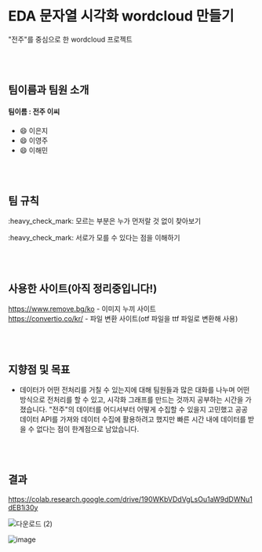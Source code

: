# EDA 문자열 시각화 wordcloud 만들기
"전주"를 중심으로 한 wordcloud 프로젝트

<br></br>

## 팀이름과 팀원 소개
#### 팀이름 : 전주 이씨
- :smile: 이은지
- :smile: 이영주
- :smile: 이해민

<br></br>


## 팀 규칙
<div>
<P>:heavy_check_mark: 모르는 부분은 누가 먼저랄 것 없이 찾아보기
<P>:heavy_check_mark: 서로가 모를 수 있다는 점을 이해하기 

<br></br>


## 사용한 사이트(아직 정리중입니다!)
https://www.remove.bg/ko - 이미지 누끼 사이트
  </br>
https://convertio.co/kr/ - 파일 변환 사이트(otf 파일을 ttf 파일로 변환해 사용)


<br></br>


## 지향점 및 목표
- 데이터가 어떤 전처리를 거칠 수 있는지에 대해 팀원들과 많은 대화를 나누며 어떤 방식으로 전처리를 할 수 있고, 시각화 그래프를 만드는 것까지 공부하는 시간을 가졌습니다. "전주"의 데이터를 어디서부터 어떻게 수집할 수 있을지 고민했고 공공 데이터 API를 가져와 데이터 수집에 활용하려고 했지만 빠른 시간 내에 데이터를 받을 수 없다는 점이 한계점으로 남았습니다. 


<br></br>


## 결과
https://colab.research.google.com/drive/190WKbVDdVgLsOu1aW9dDWNu1dEB1i30y


![다운로드 (2)](https://user-images.githubusercontent.com/106312483/200495626-658b8ee2-5927-481d-8689-d8176cff7393.png)

![image](https://user-images.githubusercontent.com/106312483/200480697-5aedf3d6-0cc6-4350-a6d6-41936d5a31ed.png)



